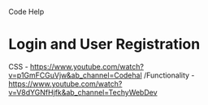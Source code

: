 Code Help

# Login and User Registration
CSS - https://www.youtube.com/watch?v=p1GmFCGuVjw&ab_channel=Codehal
/Functionality - https://www.youtube.com/watch?v=V8dYGNfHjfk&ab_channel=TechyWebDev
